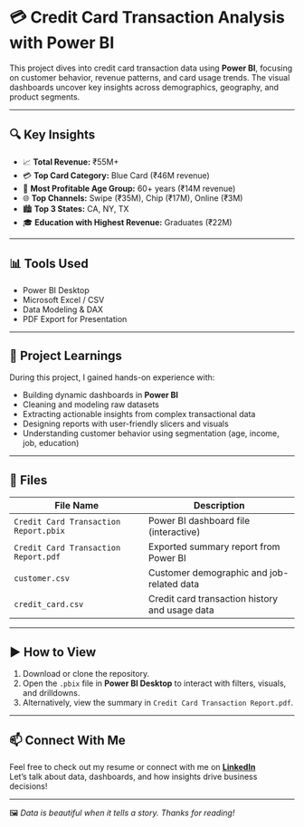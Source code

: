 # 💳 Credit Card Transaction Analysis with Power BI

This project dives into credit card transaction data using **Power BI**, focusing on customer behavior, revenue patterns, and card usage trends. The visual dashboards uncover key insights across demographics, geography, and product segments.

---

## 🔍 Key Insights

- 📈 **Total Revenue:** ₹55M+
- 💳 **Top Card Category:** Blue Card (₹46M revenue)
- 👥 **Most Profitable Age Group:** 60+ years (₹14M revenue)
- 🌐 **Top Channels:** Swipe (₹35M), Chip (₹17M), Online (₹3M)
- 🏙 **Top 3 States:** CA, NY, TX
- 🎓 **Education with Highest Revenue:** Graduates (₹22M)

---

## 📊 Tools Used

- Power BI Desktop
- Microsoft Excel / CSV
- Data Modeling & DAX
- PDF Export for Presentation

---

## 📘 Project Learnings

During this project, I gained hands-on experience with:

- Building dynamic dashboards in **Power BI**
- Cleaning and modeling raw datasets
- Extracting actionable insights from complex transactional data
- Designing reports with user-friendly slicers and visuals
- Understanding customer behavior using segmentation (age, income, job, education)

---

## 📁 Files

| File Name                           | Description                                      |
|------------------------------------|--------------------------------------------------|
| `Credit Card Transaction Report.pbix` | Power BI dashboard file (interactive)           |
| `Credit Card Transaction Report.pdf` | Exported summary report from Power BI           |
| `customer.csv`                     | Customer demographic and job-related data        |
| `credit_card.csv`                 | Credit card transaction history and usage data  |

---

## ▶️ How to View

1. Download or clone the repository.
2. Open the `.pbix` file in **Power BI Desktop** to interact with filters, visuals, and drilldowns.
3. Alternatively, view the summary in `Credit Card Transaction Report.pdf`.

---

## 📫 Connect With Me

Feel free to check out my resume or connect with me on **[LinkedIn](https://www.linkedin.com/in/data-analyst-sahil/)**  
Let’s talk about data, dashboards, and how insights drive business decisions!

---

🖼 *Data is beautiful when it tells a story. Thanks for reading!*
